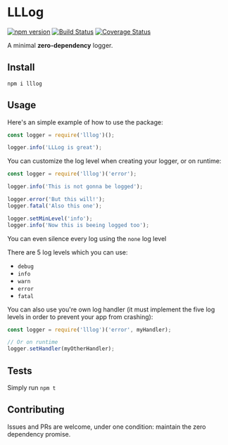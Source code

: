 # LLLog

[![npm version](https://badge.fury.io/js/lllog.svg)](https://www.npmjs.com/package/lllog)
[![Build Status](https://travis-ci.org/jormaechea/lllog.svg?branch=master)](https://travis-ci.org/jormaechea/lllog)
[![Coverage Status](https://coveralls.io/repos/github/jormaechea/lllog/badge.svg?branch=master)](https://coveralls.io/github/jormaechea/lllog?branch=master)

A minimal **zero-dependency** logger.

## Install

`npm i lllog`

## Usage

Here's an simple example of how to use the package:

```js
const logger = require('lllog')();

logger.info('LLLog is great');
````

You can customize the log level when creating your logger, or on runtime:

```js
const logger = require('lllog')('error');

logger.info('This is not gonna be logged');

logger.error('But this will!');
logger.fatal('Also this one');

logger.setMinLevel('info');
logger.info('Now this is beeing logged too');
```

You can even silence every log using the `none` log level

There are 5 log levels which you can use:
- `debug`
- `info`
- `warn`
- `error`
- `fatal`

You can also use you're own log handler (it must implement the five log levels in order to prevent your app from crashing):

```js
const logger = require('lllog')('error', myHandler);

// Or on runtime
logger.setHandler(myOtherHandler);
```

## Tests
Simply run `npm t`

## Contributing
Issues and PRs are welcome, under one condition: maintain the zero dependency promise.
